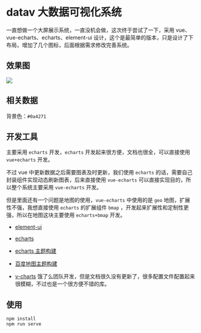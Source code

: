 # datav 大数据可视化系统

一直想做一个大屏展示系统，一直没机会做，这次终于尝试了一下，采用 vue、vue-echarts、echarts、element-ui 设计，这个是最简单的版本，只是设计了下布局，增加了几个图标，后面根据需求修改完善系统。

## 效果图

![](http://img.fuwenwei.com/blog/20190510205853.jpg)

## 相关数据

背景色：`#0a4271`

## 开发工具

主要采用 `echarts` 开发，`echarts` 开发起来很方便，文档也很全，可以直接使用 `vue+echarts` 开发。

不过 vue 中更新数据之后需要图表及时更新，我们使用 `echarts` 的话，需要自己封装组件实现动态刷新图表，后来直接使用 `vue-echarts` 可以直接实现目的，所以整个系统主要采用 `vue-echarts` 开发。

但是里面还有一个问题是地图的使用，`vue-echarts` 中使用的是 `geo` 地图，扩展性不强，我想直接使用 `echarts` 的扩展组件 `bmap` ，开发起来扩展性和定制性更强，所以在地图这块主要使用 `echarts+bmap` 开发。

- [element-ui](https://element.eleme.cn/#/zh-CN/component/installation)

- [echarts](https://echarts.baidu.com/index.html)

- [echarts 主题构建](https://echarts.baidu.com/theme-builder/)

- [百度地图主题构建](http://lbsyun.baidu.com/customv2/index.html)

- [v-charts](https://v-charts.js.org/) 饿了么团队开发，但是文档很久没有更新了，很多配置文件配置起来很模糊，不过也是一个很方便不错的库。

## 使用

```
npm install
npm run serve
```
